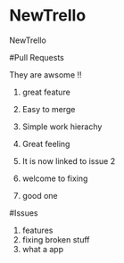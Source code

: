 NewTrello
=========

NewTrello

#Pull Requests

They are awsome !!

1. great feature

2. Easy to merge

3. Simple work hierachy

4. Great feeling
5. It is now linked to issue 2  
6. welcome to fixing
7. good one

#Issues

1. features
2. fixing broken stuff
3. what a app
